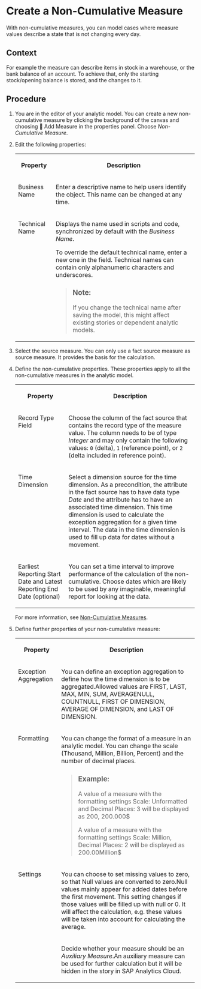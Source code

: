 <!-- loio58fcee02df8044119777cf060000aca8 -->

<link rel="stylesheet" type="text/css" href="../css/sap-icons.css"/>

# Create a Non-Cumulative Measure

With non-cumulative measures, you can model cases where measure values describe a state that is not changing every day.



## Context

For example the measure can describe items in stock in a warehouse, or the bank balance of an account. To achieve that, only the starting stock/opening balance is stored, and the changes to it.



## Procedure

1.  You are in the editor of your analytic model. You can create a new non-cumulative measure by clicking the background of the canvas and choosing <span class="FPA-icons-V3"></span> Add Measure in the properties panel. Choose *Non-Cumulative Measure*.

2.  Edit the following properties:


    <table>
    <tr>
    <th valign="top">

    Property
    
    </th>
    <th valign="top">

    Description
    
    </th>
    </tr>
    <tr>
    <td valign="top">
    
    Business Name
    
    </td>
    <td valign="top">
    
    Enter a descriptive name to help users identify the object. This name can be changed at any time.
    
    </td>
    </tr>
    <tr>
    <td valign="top">
    
    Technical Name
    
    </td>
    <td valign="top">
    
    Displays the name used in scripts and code, synchronized by default with the *Business Name*.

    To override the default technical name, enter a new one in the field. Technical names can contain only alphanumeric characters and underscores.

    > ### Note:  
    > If you change the technical name after saving the model, this might affect existing stories or dependent analytic models.


    
    </td>
    </tr>
    </table>
    
3.  Select the source measure. You can only use a fact source measure as source measure. It provides the basis for the calculation. 

4.  Define the non-cumulative properties. These properties apply to all the non-cumulative measures in the analytic model.


    <table>
    <tr>
    <th valign="top">

    Property
    
    </th>
    <th valign="top">

    Description
    
    </th>
    </tr>
    <tr>
    <td valign="top">
    
    Record Type Field
    
    </td>
    <td valign="top">
    
    Choose the column of the fact source that contains the record type of the measure value. The column needs to be of type *Integer* and may only contain the following values: `0` \(delta\), `1` \(reference point\), or `2` \(delta included in reference point\).
    
    </td>
    </tr>
    <tr>
    <td valign="top">
    
    Time Dimension
    
    </td>
    <td valign="top">
    
    Select a dimension source for the time dimension. As a precondition, the attribute in the fact source has to have data type *Date* and the attribute has to have an associated time dimension. This time dimension is used to calculate the exception aggregation for a given time interval. The data in the time dimension is used to fill up data for dates without a movement.
    
    </td>
    </tr>
    <tr>
    <td valign="top">
    
    Earliest Reporting Start Date and Latest Reporting End Date \(optional\)
    
    </td>
    <td valign="top">
    
    You can set a time interval to improve performance of the calculation of the non-cumulative. Choose dates which are likely to be used by any imaginable, meaningful report for looking at the data.
    
    </td>
    </tr>
    </table>
    
    For more information, see [Non-Cumulative Measures](non-cumulative-measures-5899088.md).

5.  Define further properties of your non-cumulative measure:


    <table>
    <tr>
    <th valign="top">

    Property
    
    </th>
    <th valign="top">

    Description
    
    </th>
    </tr>
    <tr>
    <td valign="top">
    
    Exception Aggregation
    
    </td>
    <td valign="top">
    
    You can define an exception aggregation to define how the time dimension is to be aggregated.Allowed values are FIRST, LAST, MAX, MIN, SUM, AVERAGENULL, COUNTNULL, FIRST OF DIMENSION, AVERAGE OF DIMENSION, and LAST OF DIMENSION.
    
    </td>
    </tr>
    <tr>
    <td valign="top">
    
    Formatting
    
    </td>
    <td valign="top">
    
    You can change the format of a measure in an analytic model. You can change the scale \(Thousand, Million, Billion, Percent\) and the number of decimal places.

    > ### Example:  
    > A value of a measure with the formatting settings Scale: Unformatted and Decimal Places: 3 will be displayed as 200, 200.000$
    > 
    > A value of a measure with the formatting settings Scale: Million, Decimal Places: 2 will be displayed as 200.00Million$


    
    </td>
    </tr>
    <tr>
    <td valign="top" rowspan="2">
    
    Settings
    
    </td>
    <td valign="top">
    
    You can choose to set missing values to zero, so that Null values are converted to zero.Null values mainly appear for added dates before the first movement. This setting changes if those values will be filled up with null or 0. It will affect the calculation, e.g. these values will be taken into account for calculating the average.
    
    </td>
    </tr>
    <tr>
    <td valign="top">
    
    Decide whether your measure should be an *Auxiliary Measure*.An auxiliary measure can be used for further calculation but it will be hidden in the story in SAP Analytics Cloud.
    
    </td>
    </tr>
    </table>
    

